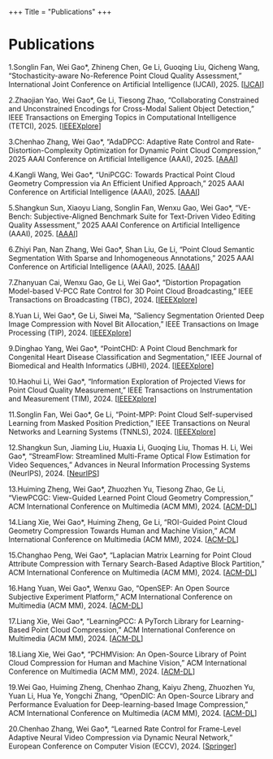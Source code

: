 +++
Title = "Publications"
+++

# Publications

1.Songlin Fan, Wei Gao*, Zhineng Chen, Ge Li, Guoqing Liu, Qicheng Wang, “Stochasticity-aware No-Reference Point Cloud Quality Assessment,” International Joint Conference on Artificial Intelligence (IJCAI), 2025. [[IJCAI](https://gaowei262.github.io/pubs-sel.html)]

2.Zhaojian Yao, Wei Gao*, Ge Li, Tiesong Zhao, “Collaborating Constrained and Unconstrained Encodings for Cross-Modal Salient Object Detection,” IEEE Transactions on Emerging Topics in Computational Intelligence (TETCI), 2025. [[IEEEXplore](https://gaowei262.github.io/pubs-sel.html)]

3.Chenhao Zhang, Wei Gao*, “AdaDPCC: Adaptive Rate Control and Rate-Distortion-Complexity Optimization for Dynamic Point Cloud Compression,” 2025 AAAI Conference on Artificial Intelligence (AAAI), 2025. [[AAAI](https://ojs.aaai.org/index.php/AAAI/article/view/33439)]

4.Kangli Wang, Wei Gao*, “UniPCGC: Towards Practical Point Cloud Geometry Compression via An Efficient Unified Approach,” 2025 AAAI Conference on Artificial Intelligence (AAAI), 2025. [[AAAI](https://arxiv.org/abs/2503.18541)]

5.Shangkun Sun, Xiaoyu Liang, Songlin Fan, Wenxu Gao, Wei Gao*, “VE-Bench: Subjective-Aligned Benchmark Suite for Text-Driven Video Editing Quality Assessment,” 2025 AAAI Conference on Artificial Intelligence (AAAI), 2025. [[AAAI](https://arxiv.org/abs/2408.11481)]

6.Zhiyi Pan, Nan Zhang, Wei Gao*, Shan Liu, Ge Li, “Point Cloud Semantic Segmentation With Sparse and Inhomogeneous Annotations,” 2025 AAAI Conference on Artificial Intelligence (AAAI), 2025. [[AAAI](https://arxiv.org/abs/2312.06259)]

7.Zhanyuan Cai, Wenxu Gao, Ge Li, Wei Gao*, “Distortion Propagation Model-based V-PCC Rate Control for 3D Point Cloud Broadcasting,” IEEE Transactions on Broadcasting (TBC), 2024. [[IEEEXplore](https://ieeexplore.ieee.org/document/10795190)]

8.Yuan Li, Wei Gao*, Ge Li, Siwei Ma, “Saliency Segmentation Oriented Deep Image Compression with Novel Bit Allocation,” IEEE Transactions on Image Processing (TIP), 2024. [[IEEEXplore](https://ieeexplore.ieee.org/abstract/document/10770160)]

9.Dinghao Yang, Wei Gao*, “PointCHD: A Point Cloud Benchmark for Congenital Heart Disease Classification and Segmentation,” IEEE Journal of Biomedical and Health Informatics (JBHI), 2024. [[IEEEXplore](https://ieeexplore.ieee.org/abstract/document/10748410)]

10.Haohui Li, Wei Gao*, “Information Exploration of Projected Views for Point Cloud Quality Measurement,” IEEE Transactions on Instrumentation and Measurement (TIM), 2024. [[IEEEXplore](https://ieeexplore.ieee.org/document/10841467)]

11.Songlin Fan, Wei Gao*, Ge Li, “Point-MPP: Point Cloud Self-supervised Learning from Masked Position Prediction,” IEEE Transactions on Neural Networks and Learning Systems (TNNLS), 2024. [[IEEEXplore](https://ieeexplore.ieee.org/document/10734244)]

12.Shangkun Sun, Jiaming Liu, Huaxia Li, Guoqing Liu, Thomas H. Li, Wei Gao*, “StreamFlow: Streamlined Multi-Frame Optical Flow Estimation for Video Sequences,” Advances in Neural Information Processing Systems (NeurIPS), 2024. [[NeurIPS](https://arxiv.org/abs/2311.17099)]

13.Huiming Zheng, Wei Gao*, Zhuozhen Yu, Tiesong Zhao, Ge Li, “ViewPCGC: View-Guided Learned Point Cloud Geometry Compression,” ACM International Conference on Multimedia (ACM MM), 2024. [[ACM-DL](https://dl.acm.org/doi/abs/10.1145/3664647.3681225)]

14.Liang Xie, Wei Gao*, Huiming Zheng, Ge Li, “ROI-Guided Point Cloud Geometry Compression Towards Human and Machine Vision,” ACM International Conference on Multimedia (ACM MM), 2024. [[ACM-DL](https://dl.acm.org/doi/abs/10.1145/3664647.3681615)]

15.Changhao Peng, Wei Gao*, “Laplacian Matrix Learning for Point Cloud Attribute Compression with Ternary Search-Based Adaptive Block Partition,” ACM International Conference on Multimedia (ACM MM), 2024. [[ACM-DL](https://dl.acm.org/doi/abs/10.1145/3664647.3681615)]

16.Hang Yuan, Wei Gao*, Wenxu Gao, “OpenSEP: An Open Source Subjective Experiment Platform,” ACM International Conference on Multimedia (ACM MM), 2024. [[ACM-DL](https://dl.acm.org/doi/abs/10.1145/3664647.3685518)]

17.Liang Xie, Wei Gao*, “LearningPCC: A PyTorch Library for Learning-Based Point Cloud Compression,” ACM International Conference on Multimedia (ACM MM), 2024. [[ACM-DL](https://dl.acm.org/doi/abs/10.1145/3664647.3685512)]

18.Liang Xie, Wei Gao*, “PCHMVision: An Open-Source Library of Point Cloud Compression for Human and Machine Vision,” ACM International Conference on Multimedia (ACM MM), 2024. [[ACM-DL](https://dl.acm.org/doi/abs/10.1145/3664647.3685513)]

19.Wei Gao, Huiming Zheng, Chenhao Zhang, Kaiyu Zheng, Zhuozhen Yu, Yuan Li, Hua Ye, Yongchi Zhang, “OpenDIC: An Open-Source Library and Performance Evaluation for Deep-learning-based Image Compression,” ACM International Conference on Multimedia (ACM MM), 2024. [[ACM-DL](https://dl.acm.org/doi/abs/10.1145/3664647.3685519)]

20.Chenhao Zhang, Wei Gao*, “Learned Rate Control for Frame-Level Adaptive Neural Video Compression via Dynamic Neural Network,” European Conference on Computer Vision (ECCV), 2024. [[Springer](https://www.ecva.net/papers/eccv_2024/papers_ECCV/papers/11394.pdf)]
